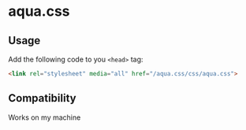# aqua.css

## Usage

Add the following code to you `<head>` tag:

```html
<link rel="stylesheet" media="all" href="/aqua.css/css/aqua.css">
```

## Compatibility

Works on my machine
